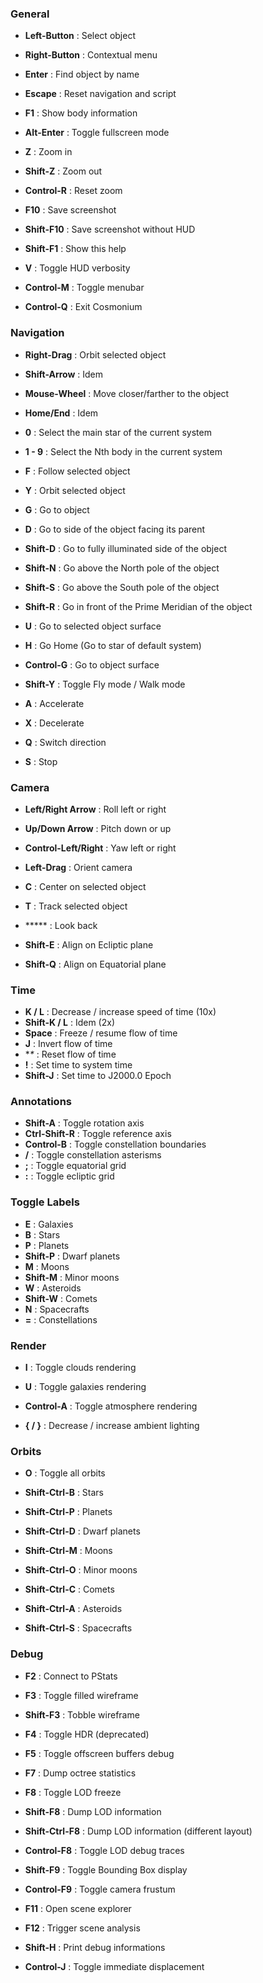 ### General

- **Left-Button** : Select object
- **Right-Button** : Contextual menu


- **Enter** : Find object by name
- **Escape** : Reset navigation and script
- **F1** : Show body information
- **Alt-Enter** : Toggle fullscreen mode
- **Z** : Zoom in
- **Shift-Z** : Zoom out
- **Control-R** : Reset zoom
- **F10** : Save screenshot
- **Shift-F10** : Save screenshot without HUD
- **Shift-F1** : Show this help
- **V** : Toggle HUD verbosity
- **Control-M** : Toggle menubar
- **Control-Q** : Exit Cosmonium

### Navigation

- **Right-Drag** : Orbit selected object
- **Shift-Arrow** : Idem
- **Mouse-Wheel** : Move closer/farther to the object
- **Home/End** : Idem
- **0** : Select the main star of the current system
- **1 - 9** : Select the Nth body in the current system
- **F** : Follow selected object
- **Y** : Orbit selected object


- **G** : Go to object
- **D** : Go to side of the object facing its parent
- **Shift-D** : Go to fully illuminated side of the object
- **Shift-N** : Go above the North pole of the object
- **Shift-S** : Go above the South pole of the object
- **Shift-R** : Go in front of the Prime Meridian of the object


- **U** : Go to selected object surface
- **H** : Go Home (Go to star of default system)


- **Control-G** : Go to object surface
- **Shift-Y** : Toggle Fly mode / Walk mode


- **A** : Accelerate
- **X** : Decelerate
- **Q** : Switch direction
- **S** : Stop

### Camera

- **Left/Right Arrow** : Roll left or right
- **Up/Down Arrow** : Pitch down or up
- **Control-Left/Right** : Yaw left or right
- **Left-Drag** : Orient camera

- **C** : Center on selected object
- **T** : Track selected object


- ***** : Look back


- **Shift-E** : Align on Ecliptic plane
- **Shift-Q** : Align on Equatorial plane
 
### Time

- **K / L** : Decrease / increase speed of time (10x)
- **Shift-K / L** : Idem (2x)
- **Space** : Freeze / resume flow of time
- **J** : Invert flow of time
- **\** : Reset flow of time
- **!** : Set time to system time
- **Shift-J** : Set time to J2000.0 Epoch

### Annotations

- **Shift-A** : Toggle rotation axis
- **Ctrl-Shift-R** : Toggle reference axis
- **Control-B** : Toggle constellation boundaries
- **/** : Toggle constellation asterisms
- **;** : Toggle equatorial grid
- **:** : Toggle ecliptic grid

### Toggle Labels

- **E** : Galaxies
- **B** : Stars
- **P** : Planets
- **Shift-P** : Dwarf planets
- **M** : Moons
- **Shift-M** : Minor moons
- **W** : Asteroids
- **Shift-W** : Comets
- **N** : Spacecrafts
- **=** : Constellations

### Render

- **I** : Toggle clouds rendering
- **U** : Toggle galaxies rendering
- **Control-A** : Toggle atmosphere rendering


- **{ / }** : Decrease / increase ambient lighting

### Orbits

- **O** : Toggle all orbits


- **Shift-Ctrl-B** : Stars
- **Shift-Ctrl-P** : Planets
- **Shift-Ctrl-D** : Dwarf planets
- **Shift-Ctrl-M** : Moons
- **Shift-Ctrl-O** : Minor moons
- **Shift-Ctrl-C** : Comets
- **Shift-Ctrl-A** : Asteroids
- **Shift-Ctrl-S** : Spacecrafts

### Debug

- **F2** : Connect to PStats
- **F3** : Toggle filled wireframe
- **Shift-F3** : Tobble wireframe
- **F4** : Toggle HDR (deprecated)
- **F5** : Toggle offscreen buffers debug
- **F7** : Dump octree statistics
- **F8** : Toggle LOD freeze
- **Shift-F8** : Dump LOD information
- **Shift-Ctrl-F8** : Dump LOD information (different layout)
- **Control-F8** : Toggle LOD debug traces
- **Shift-F9** : Toggle Bounding Box display
- **Control-F9** : Toggle camera frustum
- **F11** : Open scene explorer
- **F12** : Trigger scene analysis


- **Shift-H** : Print debug informations


- **Control-J** : Toggle immediate displacement
